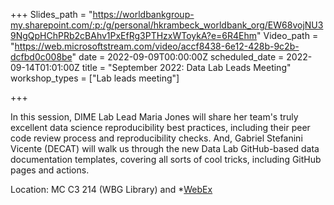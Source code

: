 +++
Slides_path = "https://worldbankgroup-my.sharepoint.com/:p:/g/personal/hkrambeck_worldbank_org/EW68vojNU39NgQpHChPRb2cBAhv1PxEfRg3PTHzxWToykA?e=6R4Ehm"
Video_path = "https://web.microsoftstream.com/video/accf8438-6e12-428b-9c2b-dcfbd0c008be"
date = 2022-09-09T00:00:00Z
scheduled_date = 2022-09-14T01:01:00Z
title = "September 2022: Data Lab Leads Meeting"
workshop_types = ["Lab leads meeting"]

+++

In this session, DIME Lab Lead Maria Jones will share her team's truly excellent data science reproducibility best practices, including their peer code review process and reproducibility checks. And, Gabriel Stefanini Vicente (DECAT) will walk us through the new Data Lab GitHub-based data documentation templates, covering all sorts of cool tricks, including GitHub pages and actions.

Location: MC C3 214 (WBG Library) and *[WebEx](https://worldbankgroup.webex.com/worldbankgroup/j.php?MTID=m99537a384341309eec7cf46bfe571584)
